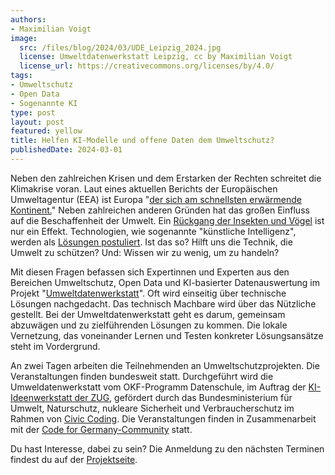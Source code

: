 ```yaml
---
authors:
- Maximilian Voigt
image:
  src: /files/blog/2024/03/UDE_Leipzig_2024.jpg
  license: Umweltdatenwerkstatt Leipzig, cc by Maximilian Voigt
  license_url: https://creativecommons.org/licenses/by/4.0/
tags:
- Umweltschutz
- Open Data
- Sogenannte KI
type: post
layout: post
featured: yellow
title: Helfen KI-Modelle und offene Daten dem Umweltschutz?
publishedDate: 2024-03-01
---
```


Neben den zahlreichen Krisen und dem Erstarken der Rechten schreitet die Klimakrise voran. Laut eines aktuellen Berichts der Europäischen Umweltagentur (EEA) ist Europa "[der sich am schnellsten erwärmende Kontinent.](https://www.rnd.de/politik/ueberschwemmungen-hitze-und-braende-europa-bereitet-sich-laut-bericht-zu-wenig-auf-klimakrise-vor-3YNVG2N7CJLPLB7YDDVWV5PVVA.html)" Neben zahlreichen anderen Gründen hat das großen Einfluss auf die Beschaffenheit der Umwelt. Ein [Rückgang der Insekten und Vögel](https://www.nabu.de/tiere-und-pflanzen/voegel/gefaehrdungen/24661.html) ist nur ein Effekt. Technologien, wie sogenannte "künstliche Intelligenz", werden als [Lösungen postuliert](https://www.boell.de/de/kuenstliche-intelligenz-und-klimawandel). Ist das so? Hilft uns die Technik, die Umwelt zu schützen? Und: Wissen wir zu wenig, um zu handeln?

Mit diesen Fragen befassen sich Expertinnen und Experten aus den Bereichen Umweltschutz, Open Data und KI-basierter Datenauswertung im Projekt "[Umweltdatenwerkstatt](https://datenschule.de/projekte/umweltdatenwerkstatt/)". Oft wird einseitig über technische Lösungen nachgedacht. Das technisch Machbare wird über das Nützliche gestellt. Bei der Umweltdatenwerkstatt geht es darum, gemeinsam abzuwägen und zu zielführenden Lösungen zu kommen. Die lokale Vernetzung, das voneinander Lernen und Testen konkreter Lösungsansätze steht im Vordergrund.

An zwei Tagen arbeiten die Teilnehmenden an Umweltschutzprojekten. Die Veranstaltungen finden bundesweit statt. Durchgeführt wird die Umweldatenwerkstatt vom OKF-Programm Datenschule, im Auftrag der [KI-Ideenwerkstatt der ZUG](https://www.ki-ideenwerkstatt.de/), gefördert durch das Bundesministerium für Umwelt, Naturschutz, nukleare Sicherheit und Verbraucherschutz im Rahmen von [Civic Coding](https://www.civic-coding.de/). Die Veranstaltungen finden in Zusammenarbeit mit der [Code for Germany-Community](https://codefor.de/) statt. 

Du hast Interesse, dabei zu sein? Die Anmeldung zu den nächsten Terminen findest du auf der [Projektseite](https://datenschule.de/workshops/umweltdatenwerkstatt/).